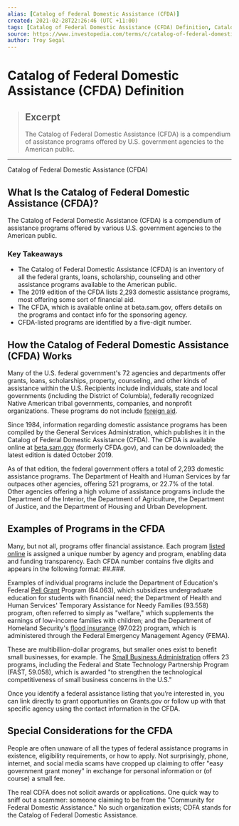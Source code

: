 ```yaml
---
alias: [Catalog of Federal Domestic Assistance (CFDA)]
created: 2021-02-28T22:26:46 (UTC +11:00)
tags: [Catalog of Federal Domestic Assistance (CFDA) Definition, Catalog of Federal Domestic Assistance (CFDA)]
source: https://www.investopedia.com/terms/c/catalog-of-federal-domestic-assistance-cfda.asp
author: Troy Segal
---
```


# Catalog of Federal Domestic Assistance (CFDA) Definition

> ## Excerpt
> The Catalog of Federal Domestic Assistance (CFDA) is a compendium of assistance programs offered by U.S. government agencies to the American public.

---

Catalog of Federal Domestic Assistance (CFDA)
## What Is the Catalog of Federal Domestic Assistance (CFDA)?

The Catalog of Federal Domestic Assistance (CFDA) is a compendium of assistance programs offered by various U.S. government agencies to the American public.

### Key Takeaways

-   The Catalog of Federal Domestic Assistance (CFDA) is an inventory of all the federal grants, loans, scholarship, counseling and other assistance programs available to the American public.
-   The 2019 edition of the CFDA lists 2,293 domestic assistance programs, most offering some sort of financial aid.
-   The CFDA, which is available online at beta.sam.gov, offers details on the programs and contact info for the sponsoring agency.
-   CFDA-listed programs are identified by a five-digit number.

## How the Catalog of Federal Domestic Assistance (CFDA) Works

Many of the U.S. federal government's 72 agencies and departments offer grants, loans, scholarships, property, counseling, and other kinds of assistance within the U.S. Recipients include individuals, state and local governments (including the District of Columbia), federally recognized Native American tribal governments, companies, and nonprofit organizations. These programs do not include [foreign aid](https://www.investopedia.com/terms/f/foreign-aid.asp).

Since 1984, information regarding domestic assistance programs has been compiled by the General Services Administration, which publishes it in the Catalog of Federal Domestic Assistance (CFDA). The CFDA is available online at [beta.sam.gov](https://beta.sam.gov/help/assistance-listing) (formerly CFDA.gov), and can be downloaded; the latest edition is dated October 2019.

As of that edition, the federal government offers a total of 2,293 domestic assistance programs. The Department of Health and Human Services by far outpaces other agencies, offering 521 programs, or 22.7% of the total. Other agencies offering a high volume of assistance programs include the Department of the Interior, the Department of Agriculture, the Department of Justice, and the Department of Housing and Urban Development.

## Examples of Programs in the CFDA

Many, but not all, programs offer financial assistance. Each program [listed online](https://beta.sam.gov/search?index=cfda) is assigned a unique number by agency and program, enabling data and funding transparency. Each CFDA number contains five digits and appears in the following format: ##.###.

Examples of individual programs include the Department of Education's Federal [Pell Grant](https://www.investopedia.com/terms/p/pell-grant.asp) Program (84.063), which subsidizes undergraduate education for students with financial need; the Department of Health and Human Services' Temporary Assistance for Needy Families (93.558) program, often referred to simply as "welfare," which supplements the earnings of low-income families with children; and the Department of Homeland Security's [flood insurance](https://www.investopedia.com/terms/f/flood-insurance.asp) (97.022) program, which is administered through the Federal Emergency Management Agency (FEMA).

These are multibillion-dollar programs, but smaller ones exist to benefit small businesses, for example. The [Small Business Administration](https://www.investopedia.com/terms/s/small-business-administration.asp) offers 23 programs, including the Federal and State Technology Partnership Program (FAST, 59.058), which is awarded "to strengthen the technological competitiveness of small business concerns in the U.S."

Once you identify a federal assistance listing that you’re interested in, you can link directly to grant opportunities on Grants.gov or follow up with that specific agency using the contact information in the CFDA.

## Special Considerations for the CFDA

People are often unaware of all the types of federal assistance programs in existence, eligibility requirements, or how to apply. Not surprisingly, phone, internet, and social media scams have cropped up claiming to offer "easy government grant money" in exchange for personal information or (of course) a small fee.

The real CDFA does not solicit awards or applications. One quick way to sniff out a scammer: someone claiming to be from the "Community for Federal Domestic Assistance." No such organization exists; CDFA stands for the Catalog of Federal Domestic Assistance.
